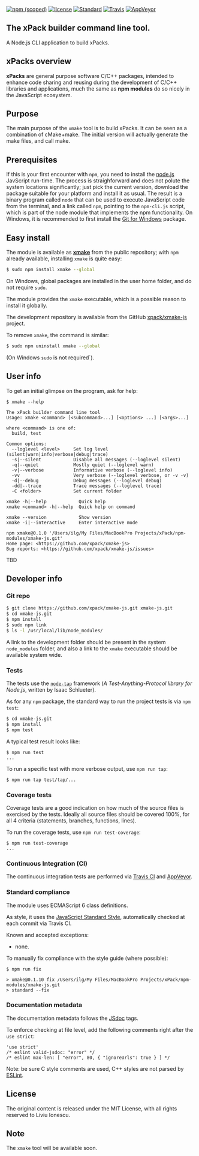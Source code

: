 [![npm (scoped)](https://img.shields.io/npm/v/xmake.svg)](https://www.npmjs.com/package/xmake) 
[![license](https://img.shields.io/github/license/xpack/xmake-js.svg)](https://github.com/xpack/xmake-js/blob/master/LICENSE)
[![Standard](https://img.shields.io/badge/code_style-standard-brightgreen.svg)](https://standardjs.com/)
[![Travis](https://img.shields.io/travis/xpack/xmake-js.svg?label=linux)](https://travis-ci.org/xpack/xmake-js)
[![AppVeyor](https://ci.appveyor.com/api/projects/status/q3qssksnuwhd1ifp?svg=true)](https://ci.appveyor.com/project/ilg-ul/xmake-js)

## The xPack builder command line tool.

A Node.js CLI application to build xPacks.

## xPacks overview

**xPacks** are general purpose software C/C++ packages, intended to enhance code sharing and reusing during the development of C/C++ libraries and applications, much the same as **npm modules** do so nicely in the JavaScript ecosystem.

## Purpose

The main purpose of the `xmake` tool is to build xPacks. It can be seen as a combination of cMake+make. The initial version will actually generate the make files, and call make.

## Prerequisites

If this is your first encounter with `npm`, you need to install the [node.js](https://nodejs.org/) JavScript run-time. The process is straighforward and does not polute the system locations significantly; just pick the current version, download the package suitable for your platform and install it as usual. The result is a binary program called `node` that can be used to execute JavaScript code from the terminal, and a link called `npm`, pointing to the `npm-cli.js` script, which is part of the node module that implements the npm functionality. On Windows, it is recommended to first install the [Git for Windows](https://git-scm.com/download/win) package.

## Easy install

The module is available as [**xmake**](https://www.npmjs.com/package/xmake) from the public repository; with `npm` already available, installing `xmake` is quite easy:

```bash
$ sudo npm install xmake --global
```

On Windows, global packages are installed in the user home folder, and do not require `sudo`.

The module provides the `xmake` executable, which is a possible reason to install it globally.

The development repository is available from the GitHub [xpack/xmake-js](https://github.com/xpack/xmake-js) project.

To remove `xmake`, the command is similar:

```bash
$ sudo npm uninstall xmake --global
```

(On Windows `sudo` is not required`).

## User info

To get an initial glimpse on the program, ask for help:

```
$ xmake --help

The xPack builder command line tool
Usage: xmake <command> [<subcommand>...] [<options> ...] [<args>...]

where <command> is one of:
  build, test

Common options:
  --loglevel <level>     Set log level (silent|warn|info|verbose|debug|trace) 
  -s|--silent            Disable all messages (--loglevel silent) 
  -q|--quiet             Mostly quiet (--loglevel warn) 
  -v|--verbose           Informative verbose (--loglevel info) 
  -vv                    Very verbose (--loglevel verbose, or -v -v) 
  -d|--debug             Debug messages (--loglevel debug) 
  -dd|--trace            Trace messages (--loglevel trace) 
  -C <folder>            Set current folder 

xmake -h|--help            Quick help
xmake <command> -h|--help  Quick help on command

xmake --version            Show version 
xmake -i|--interactive     Enter interactive mode 

npm xmake@0.1.0 '/Users/ilg/My Files/MacBookPro Projects/xPack/npm-modules/xmake-js.git'
Home page: <https://github.com/xpack/xmake-js>
Bug reports: <https://github.com/xpack/xmake-js/issues>
```

TBD

## Developer info

### Git repo

```bash
$ git clone https://github.com/xpack/xmake-js.git xmake-js.git
$ cd xmake-js.git
$ npm install
$ sudo npm link 
$ ls -l /usr/local/lib/node_modules/
```

A link to the development folder should be present in the system `node_modules` folder, and also a link to the `xmake` executable should be available system wide.

### Tests

The tests use the [`node-tap`](http://www.node-tap.org) framework (_A Test-Anything-Protocol library for Node.js_, written by Isaac Schlueter).

As for any `npm` package, the standard way to run the project tests is via `npm test`:

```bash
$ cd xmake-js.git
$ npm install
$ npm test
```

A typical test result looks like:

```
$ npm run test
...
```

To run a specific test with more verbose output, use `npm run tap`:

```
$ npm run tap test/tap/...
```

### Coverage tests

Coverage tests are a good indication on how much of the source files is exercised by the tests. Ideally all source files should be covered 100%, for all 4 criteria (statements, branches, functions, lines).

To run the coverage tests, use `npm run test-coverage`:

```
$ npm run test-coverage
...
```

### Continuous Integration (CI)

The continuous integration tests are performed via [Travis CI](https://travis-ci.org/xpack/xmake-js) and [AppVeyor](https://ci.appveyor.com/project/ilg-ul/xmake-js).

### Standard compliance

The module uses ECMAScript 6 class definitions.

As style, it uses the [JavaScript Standard Style](https://standardjs.com/), automatically checked at each commit via Travis CI.

Known and accepted exceptions:

- none.

To manually fix compliance with the style guide (where possible):

```
$ npm run fix

> xmake@0.1.10 fix /Users/ilg/My Files/MacBookPro Projects/xPack/npm-modules/xmake-js.git
> standard --fix

```

### Documentation metadata

The documentation metadata follows the [JSdoc](http://usejsdoc.org) tags.

To enforce checking at file level, add the following comments right after the `use strict`:

```
'use strict'
/* eslint valid-jsdoc: "error" */
/* eslint max-len: [ "error", 80, { "ignoreUrls": true } ] */
```

Note: be sure C style comments are used, C++ styles are not parsed by [ESLint](http://eslint.org).

## License

The original content is released under the MIT License, with
all rights reserved to Liviu Ionescu.

## Note

The `xmake` tool will be available soon.

